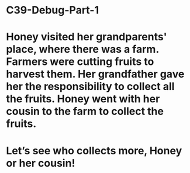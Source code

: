 # C39-Debug-Part-1
# Honey visited her grandparents' place, where there was a farm. Farmers were cutting fruits to harvest them. Her grandfather gave her the responsibility to collect all the fruits. Honey went with her cousin to the farm to collect the fruits.

# Let’s see who collects more, Honey or her cousin!
